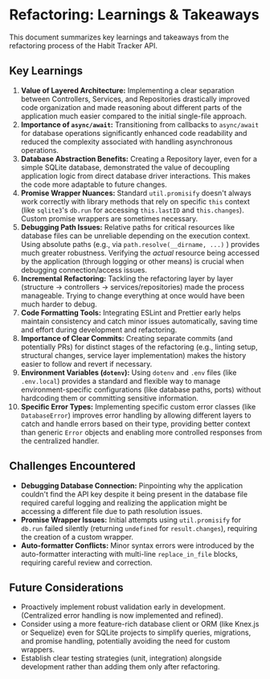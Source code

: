 # Refactoring: Learnings & Takeaways

This document summarizes key learnings and takeaways from the refactoring process of the Habit Tracker API.

## Key Learnings

1.  **Value of Layered Architecture:** Implementing a clear separation between Controllers, Services, and Repositories drastically improved code organization and made reasoning about different parts of the application much easier compared to the initial single-file approach.
2.  **Importance of `async/await`:** Transitioning from callbacks to `async/await` for database operations significantly enhanced code readability and reduced the complexity associated with handling asynchronous operations.
3.  **Database Abstraction Benefits:** Creating a Repository layer, even for a simple SQLite database, demonstrated the value of decoupling application logic from direct database driver interactions. This makes the code more adaptable to future changes.
4.  **Promise Wrapper Nuances:** Standard `util.promisify` doesn't always work correctly with library methods that rely on specific `this` context (like `sqlite3`'s `db.run` for accessing `this.lastID` and `this.changes`). Custom promise wrappers are sometimes necessary.
5.  **Debugging Path Issues:** Relative paths for critical resources like database files can be unreliable depending on the execution context. Using absolute paths (e.g., via `path.resolve(__dirname, ...)` ) provides much greater robustness. Verifying the _actual_ resource being accessed by the application (through logging or other means) is crucial when debugging connection/access issues.
6.  **Incremental Refactoring:** Tackling the refactoring layer by layer (structure -> controllers -> services/repositories) made the process manageable. Trying to change everything at once would have been much harder to debug.
7.  **Code Formatting Tools:** Integrating ESLint and Prettier early helps maintain consistency and catch minor issues automatically, saving time and effort during development and refactoring.
8.  **Importance of Clear Commits:** Creating separate commits (and potentially PRs) for distinct stages of the refactoring (e.g., linting setup, structural changes, service layer implementation) makes the history easier to follow and revert if necessary.
9.  **Environment Variables (`dotenv`):** Using `dotenv` and `.env` files (like `.env.local`) provides a standard and flexible way to manage environment-specific configurations (like database paths, ports) without hardcoding them or committing sensitive information.
10. **Specific Error Types:** Implementing specific custom error classes (like `DatabaseError`) improves error handling by allowing different layers to catch and handle errors based on their type, providing better context than generic `Error` objects and enabling more controlled responses from the centralized handler.

## Challenges Encountered

- **Debugging Database Connection:** Pinpointing why the application couldn't find the API key despite it being present in the database file required careful logging and realizing the application might be accessing a different file due to path resolution issues.
- **Promise Wrapper Issues:** Initial attempts using `util.promisify` for `db.run` failed silently (returning `undefined` for `result.changes`), requiring the creation of a custom wrapper.
- **Auto-formatter Conflicts:** Minor syntax errors were introduced by the auto-formatter interacting with multi-line `replace_in_file` blocks, requiring careful review and correction.

## Future Considerations

- Proactively implement robust validation early in development. (Centralized error handling is now implemented and refined).
- Consider using a more feature-rich database client or ORM (like Knex.js or Sequelize) even for SQLite projects to simplify queries, migrations, and promise handling, potentially avoiding the need for custom wrappers.
- Establish clear testing strategies (unit, integration) alongside development rather than adding them only after refactoring.
